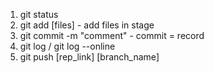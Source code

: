 1. git status
2. git add [files] - add files in stage
3. git commit -m "comment" - commit = record
4. git log / git log --online
5. git push [rep_link] [branch_name]
